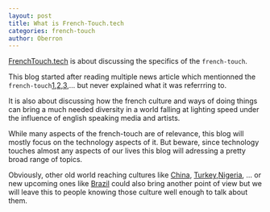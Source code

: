 ```yaml
---
layout: post
title: What is French-Touch.tech
categories: french-touch
author: Oberron
---
```

[FrenchTouch.tech](http://www.frenchtouch.tech) is about discussing the specifics of the `french-touch`. 

This blog started after reading multiple news article which mentionned the `french-touch`[1](https://medium.com/cuepoint/deeper-than-daft-punk-a-love-letter-to-the-french-touch-f956508153b0#.gkrenc72m),[2](http://www.nytimes.com/1964/04/05/caribbeans-french-touch.html?_r=0),[3](http://www.ft.com/cms/s/2/db51a45e-4472-11e0-931d-00144feab49a.html),... but never explained what it was referrring to.

It is also about discussing how the french culture and ways of doing things can bring a much needed diversity in a world falling at lighting speed under the influence of english speaking media and artists.

While many aspects of the french-touch are of relevance, this blog will mostly focus on the technology aspects of it. But beware, since technology touches almost any aspects of our lives this blog will adressing a pretty broad range of topics.

Obviously, other old world reaching cultures like [China](https://en.wikipedia.org/wiki/History_of_China), [Turkey](https://en.wikipedia.org/wiki/Ottoman_Empire),[Nigeria](https://en.wikipedia.org/wiki/Nok_culture), ... or new upcoming ones like [Brazil](http://www.scielo.br/scielo.php?pid=S0034-73292010000300002&script=sci_arttext) could also bring another point of view but we will leave this to people knowing those culture well enough to talk about them.
